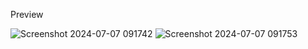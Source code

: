 Preview

![Screenshot 2024-07-07 091742](https://github.com/user-attachments/assets/2e655a11-ad16-4e7b-b116-312d36118013)
![Screenshot 2024-07-07 091753](https://github.com/user-attachments/assets/dd3e8c01-1165-487a-9ff4-2a7ba04a257f)
